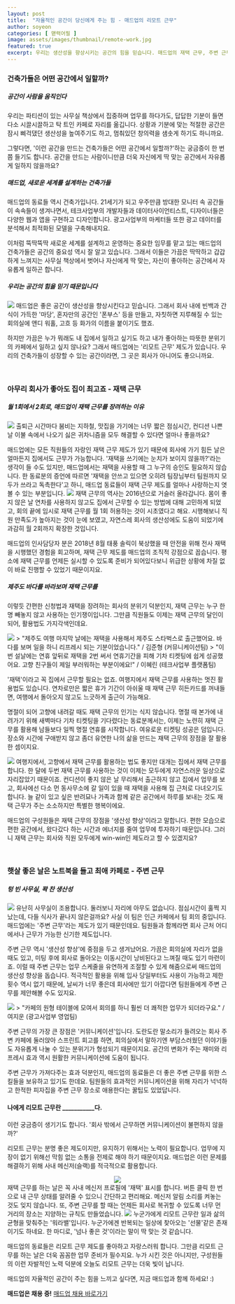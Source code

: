 ```yaml
---
layout: post
title:  "자율적인 공간이 당신에게 주는 힘 - 매드업의 리모트 근무"
author: soyeon
categories: [ 맫력어필 ]
image: assets/images/thumbnail/remote-work.jpg
featured: true
excerpt: 우리는 생산성을 향상시키는 공간의 힘을 믿습니다. 매드업의 재택 근무, 주변 근무 이야기.
---
```


### 건축가들은 어떤 공간에서 일할까?
##### 공간이 사람을 움직인다
우리는 파티션이 있는 사무실 책상에서 집중하며 업무를 하다가도, 답답한 기분이 들면 다소 시끌시끌하고 탁 트인 카페로 자리를 옮깁니다. 상황과 기분에 맞는 적절한 공간은 잠시 삐걱댔던 생산성을 높여주기도 하고, 멈춰있던 창의력을 샘솟게 하기도 하니까요. 

그렇다면, '이런 공간을 만드는 건축가들은 어떤 공간에서 일할까?'하는 궁금증이 한 번쯤 들기도 합니다. 공간을 만드는 사람이니만큼 더욱 자신에게 딱 맞는 공간에서 자유롭게 일하지 않을까요?  

##### 매드업, 새로운 세계를 설계하는 건축가들
매드업의 동료들 역시 건축가입니다. 21세기가 되고 우주만큼 방대한 모니터 속 공간들이 속속들이 생겨나면서, 테크사업부의 개발자들과 데이터사이언티스트, 디자이너들은 다양한 웹과 앱을 구현하고 디자인합니다. 광고사업부의 마케터들 또한 광고 데이터를 분석해서 최적화된 모델을 구축해내지요.

이처럼 뚝딱뚝딱 새로운 세계를 설계하고 운영하는 중요한 임무를 맡고 있는 매드업의 건축가들은 공간의 중요성 역시 잘 알고 있습니다. 그래서 이들은 가끔은 딱딱하고 갑갑하게 느껴지는 사무실 책상에서 벗어나 자신에게 딱 맞는, 자신이 좋아하는 공간에서 자유롭게 일하곤 합니다.

##### 우리는 공간의 힘을 믿기 때문입니다
<img src="../assets/images/remote_2.jpg">
매드업은 좋은 공간이 생산성을 향상시킨다고 믿습니다. 그래서 회사 내에 빈백과 간식이 가득한 '마당', 혼자만의 공간인 '폰부스' 등을 만들고, 자칫하면 지루해질 수 있는 회의실에 앤디 워홀, 고흐 등 화가의 이름을 붙이기도 했죠.

하지만 가끔은 누가 뭐래도 내 집에서 일하고 싶기도 하고 내가 좋아하는 따뜻한 분위기의 카페에서 일하고 싶지 않나요? 그래서 매드업에는 '리모트 근무' 제도가 있습니다. 우리의 건축가들이 성장할 수 있는 공간이라면, 그 곳은 회사가 아니어도 좋으니까요.  

<br/>

### 아무리 회사가 좋아도 집이 최고죠 - 재택 근무
##### 월 1회에서 2회로, 매드업이 재택 근무를 장려하는 이유
<img src="../assets/images/remote_3.jpg">
출퇴근 시간마다 붐비는 지하철, 맛집을 가기에는 너무 짧은 점심시간, 컨디션 나쁜 날 이불 속에서 나오기 싫은 귀차니즘을 모두 해결할 수 있다면 얼마나 좋을까요? 

매드업에는 모든 직원들의 자랑인 재택 근무 제도가 있기 때문에 회사에 가기 힘든 날은 얼마든지 집에서도 근무가 가능합니다. '재택을 쓰기에는 눈치가 보이지 않을까?'라는 생각이 들 수도 있지만, 매드업에서는 재택을 사용할 때 그 누구의 승인도 필요하지 않습니다. 한 동료분의 증언에 따르면 '재택을 안쓰고 있으면 오히려 팀장님부터 팀원까지 모두가 쓰라고 독촉한다'고 하니, 매드업 동료들이 재택 근무 제도를 얼마나 사랑하는지 엿볼 수 있는 부분입니다.
<img src="../assets/images/remote_4.jpg">
재택 근무의 역사는 2016년으로 거슬러 올라갑니다. 몸이 좋지 않은 날 연차를 사용하지 않고도 집에서 근무할 수 있는 방법에 대해 고민하게 되었고, 회의 끝에 임시로 재택 근무를 월 1회 허용하는 것이 시초였다고 해요. 시행해보니 직원 만족도가 높아지는 것이 눈에 보였고, 자연스레 회사의 생산성에도 도움이 되었기에 과감히 월 2회까지 확장한 것입니다. 

매드업의 인사담당자 분은 2018년 8월 태풍 솔릭이 북상했을 때 안전을 위해 전사 재택을 시행했던 경험을 회고하며, 재택 근무 제도를 매드업의 조직적 강점으로 꼽습니다. 평소에 재택 근무를 언제든 실시할 수 있도록 준비가 되어있다보니 위급한 상황에 차질 없이 바로 진행할 수 있었기 때문이지요.

##### 제주도 바다를 바라보며 재택 근무를
이렇듯 간편한 신청법과 재택을 장려하는 회사의 분위기 덕분인지, 재택 근무는 누구 한 명 빼놓지 않고 사용하는 인기쟁이입니다. 그만큼 직원들도 이제는 재택 근무의 달인이 되어, 활용법도 가지각색인데요.

<img src="../assets/images/remote_5.jpg">
> "제주도 여행 마지막 날에는 재택을 사용해서 제주도 스타벅스로 출근했어요. 바다를 보며 일을 하니 리프레시 되는 기분이었습니다." / 김준형 (커뮤니케이션팀)
> "이번 설날에는 연휴 앞뒤로 재택을 2번 써서 연휴기간을 피해 기차 티켓팅에 쉽게 성공했어요. 고향 친구들이 제일 부러워하는 부분이에요!" / 이혜린 (테크사업부 플랫폼팀)

'재택'이라고 꼭 집에서 근무할 필요는 없죠. 여행지에서 재택 근무를 사용하는 멋진 활용법도 있습니다. 연차로만은 짧은 휴가 기간이 아쉬울 때 재택 근무 히든카드를 꺼내들면, 여행에서 돌아오지 않고도 느긋하게 출근이 가능해요. 

명절이 되어 고향에 내려갈 때도 재택 근무의 인기는 식지 않습니다. 명절 때 본가에 내려가기 위해 새벽마다 기차 티켓팅을 기다렸다는 동료분께서는, 이제는 노련히 재택 근무를 활용해 남들보다 일찍 명절 연휴를 시작합니다. 여유로운 티켓팅 성공은 덤입니다. 장소와 시간에 구애받지 않고 좀더 유연한 나의 삶을 만드는 재택 근무의 장점을 잘 활용한 셈이지요.

<img src="../assets/images/remote_6.jpg">
여행지에서, 고향에서 재택 근무를 활용하는 법도 좋지만 대개는 집에서 재택 근무를 합니다. 한 달에 두번 재택 근무를 사용하는 것이 이제는 모두에게 자연스러운 일상으로 자리잡았기 때문이죠. 컨디션이 좋지 않은 날 무리해서 출근하지 않고 집에서 업무를 보고, 회사에선 다소 먼 동사무소에 갈 일이 있을 때 재택을 사용해 집 근처로 다녀오기도 합니다. 늘 같이 있고 싶은 반려묘나 가족과 함께 같은 공간에서 하루를 보내는 것도 재택 근무가 주는 소소하지만 특별한 행복이에요.

매드업의 구성원들은 재택 근무의 장점을 '생산성 향상'이라고 말합니다. 편한 모습으로 편한 공간에서, 왔다갔다 하는 시간과 에너지를 줄여 업무에 투자하기 때문입니다. 그러니 재택 근무는 회사와 직원 모두에게 win-win인 제도라고 할 수 있겠지요?

<br/>

### 햇살 좋은 날은 노트북을 들고 최애 카페로 - 주변 근무
##### 텅 빈 사무실, 꽉 찬 생산성
<img src="../assets/images/remote_7.jpg">
유난히 사무실이 조용합니다. 둘러보니 자리에 아무도 없습니다. 점심시간이 훌쩍 지났는데, 다들 식사가 끝나지 않은걸까요? 사실 이 팀은 인근 카페에서 팀 회의 중입니다. 매드업에는 '주변 근무'라는 제도가 있기 때문인데요. 팀원들과 함께라면 회사 근처 어디에서나 근무가 가능한 신기한 제도입니다.

주변 근무 역시 '생산성 향상'에 중점을 두고 생겨났어요. 가끔은 회의실에 자리가 없을 때도 있고, 미팅 후에 회사로 돌아오는 이동시간이 낭비된다고 느껴질 때도 있기 마련이죠. 이럴 때 주변 근무는 업무 스케줄을 유연하게 조절할 수 있게 해줌으로써 매드업의 생산성 향상을 돕습니다. 적극적인 활용을 위해 입사 당일부터도 사용이 가능하고 제한 횟수 역시 없기 때문에, 날씨가 너무 좋은데 회사에만 있기 아깝다면 팀원들에게 주변 근무를 제안해볼 수도 있지요.

<img src="../assets/images/remote_8.jpg">
> "카페의 원형 테이블에 모여서 회의를 하니 훨씬 더 쾌적한 업무가 되더라구요." / 여지운 (광고사업부 영업팀)

주변 근무의 가장 큰 장점은 '커뮤니케이션'입니다. 도란도란 말소리가 들려오는 회사 주변 카페에 둘러앉아 스프린트 회고를 하면, 회의실에서 말하기엔 부담스러웠던 이야기들도 자유롭게 나눌 수 있는 분위기가 형성되기 때문이지요. 공간의 변화가 주는 재미와 리프레시 효과 역시 원활한 커뮤니케이션에 도움이 됩니다. 

주변 근무가 가져다주는 효과 덕분인지, 매드업의 동료들은 더 좋은 주변 근무를 위한 스킬들을 보유하고 있기도 한데요. 팀원들의 효과적인 커뮤니케이션을 위해 자리가 넉넉하고 한적한 피자집을 주변 근무 장소로 애용한다는 꿀팁도 있었답니다.

#### 나에게 리모트 근무란 ___________다.
이런 궁금증이 생기기도 합니다. '회사 밖에서 근무하면 커뮤니케이션이 불편하지 않을까?' 

리모트 근무는 분명 좋은 제도이지만, 유지하기 위해서는 노력이 필요합니다. 업무에 지장이 없기 위해선 막힘 없는 소통을 전제로 해야 하기 때문이지요. 매드업은 이런 문제를 해결하기 위해 사내 메신저(슬랙)를 적극적으로 활용합니다.  
<center><img src="../assets/images/remote_9.jpg"></center>  
재택 근무를 하는 날은 꼭 사내 메신저 프로필에 '재택' 표시를 합니다. 버튼 클릭 한 번으로 내 근무 상태를 알려줄 수 있으니 간단하고 편리해요. 메신저 알림 소리를 켜놓는 것도 잊지 않습니다. 또, 주변 근무를 할 때는 언제든 회사로 복귀할 수 있도록 너무 먼 거리의 장소는 지양하는 규칙도 만들었습니다.  

<img src="../assets/images/remote_10.jpg">  
누군가에게 리모트 근무란 일과 삶의 균형을 맞춰주는 '워라밸'입니다. 누군가에겐 반복되는 일상에 찾아오는 '선물'같은 존재이기도 하네요. 한 마디로, '넘나 좋은 것'이라는 말이 딱 맞는 것 같습니다.  

매드업의 동료들은 리모트 근무 제도를 좋아하고 자랑스러워 합니다. 그만큼 리모트 근무를 하는 날은 더욱 꼼꼼한 업무 준비가 필수지요. 누가 시킨 것은 아니지만, 구성원들의 이런 자발적인 노력 덕분에 오늘도 리모트 근무는 더욱 빛이 납니다.

매드업의 자율적인 공간이 주는 힘을 느끼고 싶다면, 지금 매드업과 함께 하세요! :)

**매드업은 채용 중!**
[매드업 채용 바로가기][madup]

[madup]: <https://www.notion.so/78775178b17243c8b00112447343ab22>



